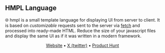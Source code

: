 ## HMPL Language

🌐 hmpl is a small template language for displaying UI from server to client. It is based on _customizable_ requests sent to the server via [fetch](https://developer.mozilla.org/en-US/docs/Web/API/Fetch_API) and processed into ready-made HTML. Reduce the size of your javascript files and display the same UI as if it was written in a modern framework.

<div align="center"><a href="https://hmpl-lang.dev">Website</a> • <a href="https://x.com/hmpljs">X (twitter)</a> • <a href="https://www.producthunt.com/posts/hmpl-2">Product Hunt</a>
</div>
